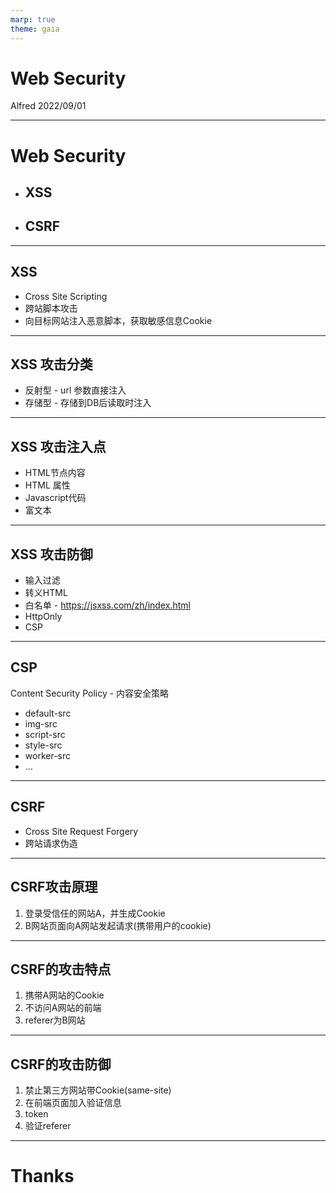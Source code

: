 ```yaml
---
marp: true
theme: gaia
---
```


# Web Security

Alfred 2022/09/01

---

# Web Security

- ## XSS
- ## CSRF

---

## XSS

- Cross Site Scripting
- 跨站脚本攻击
- 向目标网站注入恶意脚本，获取敏感信息Cookie

---

## XSS 攻击分类

- 反射型 - url 参数直接注入
- 存储型 - 存储到DB后读取时注入

---

## XSS 攻击注入点

- HTML节点内容
- HTML 属性
- Javascript代码
- 富文本

---

## XSS 攻击防御

- 输入过滤
- 转义HTML
- 白名单 - https://jsxss.com/zh/index.html
- HttpOnly
- CSP

---

## CSP

Content Security Policy - 内容安全策略
- default-src
- img-src
- script-src
- style-src
- worker-src
- ...

---

## CSRF

- Cross Site Request Forgery
- 跨站请求伪造

---

## CSRF攻击原理

1. 登录受信任的网站A，并生成Cookie
2. B网站页面向A网站发起请求(携带用户的cookie)
---
## CSRF的攻击特点

1. 携带A网站的Cookie
2. 不访问A网站的前端
3. referer为B网站

---

## CSRF的攻击防御

1. 禁止第三方网站带Cookie(same-site)
2. 在前端页面加入验证信息
3. token
4. 验证referer

---
# Thanks